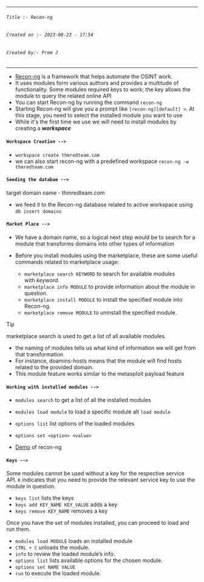 
***
###### `Title :- Recon-ng`
###### `Created on :- 2023-08-23 - 17:54`
###### `Created by:- Prem J`
***

- [Recon-ng](https://github.com/lanmaster53/recon-ng) is a framework that helps automate the OSINT work.
- It uses modules form various authors and provides a multitude of functionality. Some modules required keys to work; the key allows the module to query the related online API
- You can start Recon-ng by running the command `recon-ng`
- Starting Recon-ng will give you a prompt like `[recon-ng][default] >`. At this stage, you need to select the installed module you want to use
- While it's the first time we use we will need to install modules by creating a ***workspace***

#### `Workspace Creation -->`

- `workspace create thmredteam.com`
- we can also start recon-ng with a predefined workspace `recon-ng -w thmredteam.com`

#### `Seeding the databae -->`

target domain name - thmredteam.com
- we feed it to the Recon-ng database related to active workspace using `db insert domains`

#### `Market Place -->`

- We have a domain name, so a logical next step would be to search for a module that transforms domains into other types of information
- Before you install modules using the marketplace, these are some useful commands related to marketplace usage:

	- `marketplace search KEYWORD` to search for available modules with _keyword_.
	- `marketplace info MODULE` to provide information about the module in question.
	- `marketplace install MODULE` to install the specified module into Recon-ng.
	- `marketplace remove MODULE` to uninstall the specified module.

>[!tip]
>marketplace search is used to get a list of all available modules.

- the naming of modules tells us what kind of information we will get from that transformation
- For instance, doamins-hosts means that the module will find hosts related to the provided domain.
- This module feature works similar to the metasploit payload feature

#### `Working with installed modules -->`

- `modules search` to get a list of all the installed modules
- `modules load module` to load a specific module alt `load module` 
- `options list` list options of the loaded modules
- `options set <option> <value>` 

- [Demo](https://tryhackme.com/room/redteamrecon) of recon-ng

#### `Keys -->`

Some modules cannot be used without a key for the respective service API. `K` indicates that you need to provide the relevant service key to use the module in question.

- `keys list` lists the keys
- `keys add KEY_NAME KEY_VALUE` adds a key
- `keys remove KEY_NAME` removes a key

Once you have the set of modules installed, you can proceed to load and run them.

- `modules load MODULE` loads an installed module
- `CTRL + C` unloads the module.
- `info` to review the loaded module’s info.
- `options list` lists available options for the chosen module.
- `options set NAME VALUE`
- `run` to execute the loaded module.